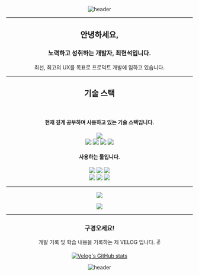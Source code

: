 
<div align="center">

  ![header](https://capsule-render.vercel.app/api?type=waving&color=168022&height=170&section=header&text=😊&fontSize=50&animation=fadeIn)

</div>
 

<hr/>
<div align="center">
  <h2>안녕하세요,</h2>
  <h3>노력하고 성취하는 개발자, 최현석입니다.</h3>
  <p>최선, 최고의 UX를 목표로 프로덕트 개발에 임하고 있습니다.</p>
</div>
<hr/>
<div align="center">
  <h2>기술 스택</h2>
  <br/>
  <h4>현재 깊게 공부하며 사용하고 있는 기술 스택입니다.</h4>
    <img src="https://img.shields.io/badge/java-red?style=for-the-badge&logo=java&logoColor=white">
  <br/>
    <img src="https://img.shields.io/badge/javaScript-yellow?style=for-the-badge&logo=javaScript&logoColor=white">
    <img src="https://img.shields.io/badge/HTML5-orange?style=for-the-badge&logo=javaScript&logoColor=white">
    <img src="https://img.shields.io/badge/javaScript-yellow?style=for-the-badge&logo=javaScript&logoColor=white">
    <img src="https://img.shields.io/badge/javaScript-yellow?style=for-the-badge&logo=javaScript&logoColor=white">
  
  <h4>사용하는 툴입니다.</h4>
    <img src="https://img.shields.io/badge/Eclipse IDE-11B48A?style=flat&logo=EclipseIDE&logoColor=white"/></a>
    <img src="https://img.shields.io/badge/Visual Studio Code-DB3552?style=flat-square&logo=visualstudiocode&logoColor=white"/></a>
  <img src="https://img.shields.io/badge/GitHub-333664?style=flat&logo=GitHub&logoColor=white"/></a>
      <br/>
  <img src="https://img.shields.io/badge/ESLint-4B32C3?style=flat&logo=ESLint3&logoColor=white"/></a>
    <img src="https://img.shields.io/badge/AdobeXD-ff61f6?style=flat&logo=Adobe-XD&logoColor=white"/></a>
        <img src="https://img.shields.io/badge/Postman-FF6C37?style=flat&logo=Postman&logoColor=white"/></a
</div>
<hr/>



<p align="center">
  <a href="https://github.com/jazzyfact95">
    <img align="center" src="https://github-readme-stats.vercel.app/api/top-langs/?username=jazzyfact95&layout=compact&show_icons=true&show_owner=false&hide_title=true&theme=" />
  </a>
</p>
 
<p align="center">
  <a href="https://github.com/jazzyfact95">
    <img align="center" src="https://github-readme-stats.vercel.app/api?username=jazzyfact95&show_icons=true&include_all_commits=true&theme=" />
  </a>
</p>


<div align="center" style="text-align:center">

  <hr/>
      <h3> 구경오세요! </h3>
<p style="text-align:center"> 개발 기록 및 학습 내용을 기록하는 제 VELOG 입니다. ✌ </p>
  
  [![Velog's GitHub stats](https://velog-readme-stats.vercel.app/api?name=jazzyfact95&color=dark)](https://velog.io/@jazzyfact95)

</div>

<div align="center">

  ![header](https://capsule-render.vercel.app/api?type=waving&color=000000&height=100&section=header&&fontSize=22&animation=fadeIn)

</div>

